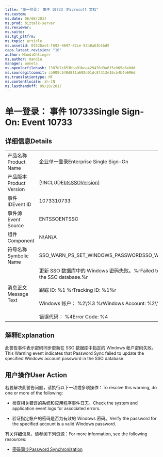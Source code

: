 ```yaml
---
title: "单一登录： 事件 10733 |Microsoft 文档"
ms.custom: 
ms.date: 06/08/2017
ms.prod: biztalk-server
ms.reviewer: 
ms.suite: 
ms.tgt_pltfrm: 
ms.topic: article
ms.assetid: 01520ae4-f692-4697-82ce-53a8a63b5bd9
caps.latest.revision: "10"
author: MandiOhlinger
ms.author: mandia
manager: anneta
ms.openlocfilehash: 1387d7c853bba91bea429470d9a615e065a6e8dd
ms.sourcegitcommit: cb908c540d8f1a692d01dc8f313e16cb4b4e696d
ms.translationtype: MT
ms.contentlocale: zh-CN
ms.lasthandoff: 09/20/2017
---
```

# <a name="single-sign-on-event-10733"></a><span data-ttu-id="f3033-102">单一登录： 事件 10733</span><span class="sxs-lookup"><span data-stu-id="f3033-102">Single Sign-On: Event 10733</span></span>
## <a name="details"></a><span data-ttu-id="f3033-103">详细信息</span><span class="sxs-lookup"><span data-stu-id="f3033-103">Details</span></span>  
  
|||  
|-|-|  
|<span data-ttu-id="f3033-104">产品名称</span><span class="sxs-lookup"><span data-stu-id="f3033-104">Product Name</span></span>|<span data-ttu-id="f3033-105">企业单一登录</span><span class="sxs-lookup"><span data-stu-id="f3033-105">Enterprise Single Sign-On</span></span>|  
|<span data-ttu-id="f3033-106">产品版本</span><span class="sxs-lookup"><span data-stu-id="f3033-106">Product Version</span></span>|[!INCLUDE[btsSSOVersion](../includes/btsssoversion-md.md)]|  
|<span data-ttu-id="f3033-107">事件 ID</span><span class="sxs-lookup"><span data-stu-id="f3033-107">Event ID</span></span>|<span data-ttu-id="f3033-108">10733</span><span class="sxs-lookup"><span data-stu-id="f3033-108">10733</span></span>|  
|<span data-ttu-id="f3033-109">事件源</span><span class="sxs-lookup"><span data-stu-id="f3033-109">Event Source</span></span>|<span data-ttu-id="f3033-110">ENTSSO</span><span class="sxs-lookup"><span data-stu-id="f3033-110">ENTSSO</span></span>|  
|<span data-ttu-id="f3033-111">组件</span><span class="sxs-lookup"><span data-stu-id="f3033-111">Component</span></span>|<span data-ttu-id="f3033-112">N\A</span><span class="sxs-lookup"><span data-stu-id="f3033-112">N\A</span></span>|  
|<span data-ttu-id="f3033-113">符号名称</span><span class="sxs-lookup"><span data-stu-id="f3033-113">Symbolic Name</span></span>|<span data-ttu-id="f3033-114">SSO_WARN_PS_SET_WINDOWS_PASSWORD</span><span class="sxs-lookup"><span data-stu-id="f3033-114">SSO_WARN_PS_SET_WINDOWS_PASSWORD</span></span>|  
|<span data-ttu-id="f3033-115">消息正文</span><span class="sxs-lookup"><span data-stu-id="f3033-115">Message Text</span></span>|<span data-ttu-id="f3033-116">更新 SSO 数据库中的 Windows 密码失败。%r</span><span class="sxs-lookup"><span data-stu-id="f3033-116">Failed to update the Windows password in the SSO database.%r</span></span><br /><br /> <span data-ttu-id="f3033-117">跟踪 ID: %1 %r</span><span class="sxs-lookup"><span data-stu-id="f3033-117">Tracking ID: %1%r</span></span><br /><br /> <span data-ttu-id="f3033-118">Windows 帐户： %2\\%3 %r</span><span class="sxs-lookup"><span data-stu-id="f3033-118">Windows Account: %2\\%3%r</span></span><br /><br /> <span data-ttu-id="f3033-119">错误代码： %4</span><span class="sxs-lookup"><span data-stu-id="f3033-119">Error Code: %4</span></span>|  
  
## <a name="explanation"></a><span data-ttu-id="f3033-120">解释</span><span class="sxs-lookup"><span data-stu-id="f3033-120">Explanation</span></span>  
 <span data-ttu-id="f3033-121">此警告事件表示密码同步更新在 SSO 数据库中指定的 Windows 帐户密码失败。</span><span class="sxs-lookup"><span data-stu-id="f3033-121">This Warning event indicates that Password Sync failed to update the specified Windows account password in the SSO database.</span></span>  
  
## <a name="user-action"></a><span data-ttu-id="f3033-122">用户操作</span><span class="sxs-lookup"><span data-stu-id="f3033-122">User Action</span></span>  
 <span data-ttu-id="f3033-123">若要解决此警告问题，请执行以下一项或多项操作：</span><span class="sxs-lookup"><span data-stu-id="f3033-123">To resolve this warning, do one or more of the following:</span></span>  
  
-   <span data-ttu-id="f3033-124">检查相关错误的系统和应用程序事件日志。</span><span class="sxs-lookup"><span data-stu-id="f3033-124">Check the system and application event logs for associated errors.</span></span>  
  
-   <span data-ttu-id="f3033-125">验证指定帐户的密码是否为有效的 Windows 密码。</span><span class="sxs-lookup"><span data-stu-id="f3033-125">Verify the password for the specified account is a valid Windows password.</span></span>  
  
 <span data-ttu-id="f3033-126">有关详细信息，请参阅下列资源：</span><span class="sxs-lookup"><span data-stu-id="f3033-126">For more information, see the following resources:</span></span>  
  
-   [<span data-ttu-id="f3033-127">密码同步</span><span class="sxs-lookup"><span data-stu-id="f3033-127">Password Synchronization</span></span>](../core/password-synchronization2.md)